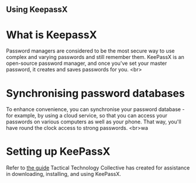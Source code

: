 
## Using KeepassX

# What is KeepassX
Password managers are considered to be the most secure way to use complex and varying passwords and still remember them. KeePassX is an open-source password manager, and once you&#39;ve set your master password, it creates and saves passwords for you.
&lt;br&gt;
# Synchronising password databases
To enhance convenience, you can synchronise your password database - for example, by using a cloud service, so that you can access your passwords on various computers as well as your phone. That way, you&#39;ll have round the clock access to strong passwords.
&lt;br&gt;wa
# Setting up KeePassX
Refer to [the guide](https://securityinabox.org/en/guide/keepassx/os-x) Tactical Technology Collective has created for assistance in downloading, installing, and using KeePassX.
